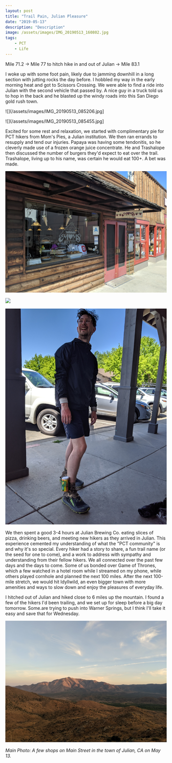 ```yaml
---
layout: post
title: "Trail Pain, Julian Pleasure"
date: "2019-05-13"
description: "Description"
image: /assets/images/IMG_20190513_160802.jpg
tags:
    - PCT
    - Life
---
```

Mile 71.2 -> Mile 77 to hitch hike in and out of Julian -> Mile 83.1

I woke up with some foot pain, likely due to jamming downhill in a long section with jutting rocks the day before. I hobbled my way in the early morning heat and got to Scissors Crossing. We were able to find a ride into Julian with the second vehicle that passed by. A nice guy in a truck told us to hop in the back and he blasted up the windy roads into this San Diego gold rush town.

![](/assets/images/IMG_20190513_085206.jpg]

![](/assets/images/IMG_20190513_085455.jpg]

Excited for some rest and relaxation, we started with complimentary pie for PCT hikers from Mom's Pies, a Julian institution. We then ran errands to resupply and tend our injuries. Papaya was having some tendonitis, so he cleverly made use of a frozen orange juice concentrate. He and Trashalope then discussed the number of burgers they'd expect to eat over the trail. Trashalope, living up to his name, was certain he would eat 100+. A bet was made. 

![](/assets/images/IMG_20190513_091441.jpg)

![](/assets/images/MVIMG_20190513_111006.jpg)

![](/assets/images/IMG_20190513_110550.jpg)

We then spent a good 3-4 hours at Julian Brewing Co. eating slices of pizza, drinking beers, and meeting new hikers as they arrived in Julian. This experience cemented my understanding of what the "PCT community" is and why it's so special. Every hiker had a story to share, a fun trail name (or the seed for one to come), and a work to address with sympathy and understanding from their fellow hikers. We all connected over the past few days and the days to come. Some of us bonded over Game of Thrones, which a few watched in a hotel room while I streamed on my phone, while others played cornhole and planned the next 100 miles. After the next 100-mile stretch, we would hit Idyllwild, an even bigger town with more amenities and ways to slow down and enjoy the pleasures of everyday life.

I hitched out of Julian and hiked close to 6 miles up the mountain. I found a few of the hikers I'd been trailing, and we set up for sleep before a big day tomorrow. Some.are trying to push into Warner Springs, but I think I'll take it easy and save that for Wednesday.

![](/assets/images/IMG_20190513_192425.jpg)

*Main Photo: A few shops on Main Street in the town of Julian, CA on May 13.*
